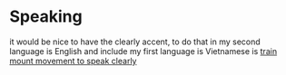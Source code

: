 # Speaking

it would be nice to have the clearly accent, to do that in my second language is English and include my first language is Vietnamese is [train mount movement to speak clearly](train%20mount%20movement%20to%20speak%20clearly.md)
